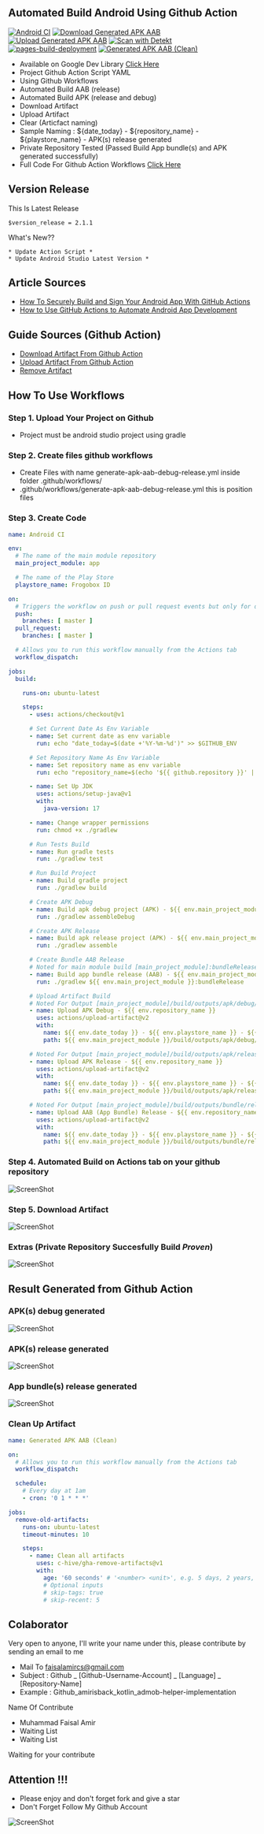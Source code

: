 <!-- <p align="center"> -->
<!-- Run -->
<!-- <img width="330px" height="200px" src="https://raw.githubusercontent.com/amirisback/amirisback/master/docs/image/bear-panda/couple/bear-panda-run.gif"> -->
<!-- </p> -->


## Automated Build Android Using Github Action
[![Android CI](https://github.com/amirisback/automated-build-android-app-with-github-action/actions/workflows/android-ci.yml/badge.svg)](https://github.com/amirisback/automated-build-android-app-with-github-action/actions/workflows/android-ci.yml)
[![Download Generated APK AAB](https://github.com/amirisback/automated-build-android-app-with-github-action/actions/workflows/android-ci-generate-apk-aab-download.yml/badge.svg)](https://github.com/amirisback/automated-build-android-app-with-github-action/actions/workflows/android-ci-generate-apk-aab-download.yml)
[![Upload Generated APK AAB](https://github.com/amirisback/automated-build-android-app-with-github-action/actions/workflows/android-ci-generate-apk-aab-upload.yml/badge.svg)](https://github.com/amirisback/automated-build-android-app-with-github-action/actions/workflows/android-ci-generate-apk-aab-upload.yml)
[![Scan with Detekt](https://github.com/amirisback/automated-build-android-app-with-github-action/actions/workflows/detekt-analysis.yml/badge.svg)](https://github.com/amirisback/automated-build-android-app-with-github-action/actions/workflows/detekt-analysis.yml)
[![pages-build-deployment](https://github.com/amirisback/automated-build-android-app-with-github-action/actions/workflows/pages/pages-build-deployment/badge.svg)](https://github.com/amirisback/automated-build-android-app-with-github-action/actions/workflows/pages/pages-build-deployment)
[![Generated APK AAB (Clean)](https://github.com/amirisback/automated-build-android-app-with-github-action/actions/workflows/android-ci-generate-apk-aab-clean.yml/badge.svg)](https://github.com/amirisback/automated-build-android-app-with-github-action/actions/workflows/android-ci-generate-apk-aab-clean.yml)
- Available on Google Dev Library [Click Here](https://devlibrary.withgoogle.com/products/android/repos/amirisback-automated-build-android-app-with-github-action)
- Project Github Action Script YAML
- Using Github Workflows
- Automated Build AAB (release)
- Automated Build APK (release and debug)
- Download Artifact
- Upload Artifact
- Clear (Articfact naming)
- Sample Naming : ${date_today} - ${repository_name} - ${playstore_name} - APK(s) release generated
- Private Repository Tested (Passed Build App bundle(s) and APK generated successfully)
- Full Code For Github Action Workflows [Click Here](https://github.com/amirisback/automated-build-android-app-with-github-action/blob/master/.github/workflows/generate-apk-aab-debug-release.yml)

## Version Release
This Is Latest Release

    $version_release = 2.1.1

What's New??

    * Update Action Script *
    * Update Android Studio Latest Version *

## Article Sources
- [How To Securely Build and Sign Your Android App With GitHub Actions](https://proandroiddev.com/how-to-securely-build-and-sign-your-android-app-with-github-actions-ad5323452ce)
- [How to Use GitHub Actions to Automate Android App Development](https://www.freecodecamp.org/news/use-github-actions-to-automate-android-development/)

## Guide Sources (Github Action)
- [Download Artifact From Github Action](https://github.com/actions/download-artifact)
- [Upload Artifact From Github Action](https://github.com/actions/upload-artifact)
- [Remove Artifact](https://github.com/c-hive/gha-remove-artifacts)

## How To Use Workflows

### Step 1. Upload Your Project on Github
- Project must be android studio project using gradle

### Step 2. Create files github workflows
- Create Files with name generate-apk-aab-debug-release.yml inside folder .github/workflows/
- .github/workflows/generate-apk-aab-debug-release.yml this is position files

### Step 3. Create Code
```yml
name: Android CI

env:
  # The name of the main module repository
  main_project_module: app

  # The name of the Play Store
  playstore_name: Frogobox ID

on:
  # Triggers the workflow on push or pull request events but only for default and protected branches
  push:
    branches: [ master ]
  pull_request:
    branches: [ master ]

  # Allows you to run this workflow manually from the Actions tab
  workflow_dispatch:

jobs:
  build:

    runs-on: ubuntu-latest

    steps:
      - uses: actions/checkout@v1

      # Set Current Date As Env Variable
      - name: Set current date as env variable
        run: echo "date_today=$(date +'%Y-%m-%d')" >> $GITHUB_ENV

      # Set Repository Name As Env Variable
      - name: Set repository name as env variable
        run: echo "repository_name=$(echo '${{ github.repository }}' | awk -F '/' '{print $2}')" >> $GITHUB_ENV

      - name: Set Up JDK
        uses: actions/setup-java@v1
        with:
          java-version: 17

      - name: Change wrapper permissions
        run: chmod +x ./gradlew

      # Run Tests Build
      - name: Run gradle tests
        run: ./gradlew test

      # Run Build Project
      - name: Build gradle project
        run: ./gradlew build

      # Create APK Debug
      - name: Build apk debug project (APK) - ${{ env.main_project_module }} module
        run: ./gradlew assembleDebug

      # Create APK Release
      - name: Build apk release project (APK) - ${{ env.main_project_module }} module
        run: ./gradlew assemble

      # Create Bundle AAB Release
      # Noted for main module build [main_project_module]:bundleRelease
      - name: Build app bundle release (AAB) - ${{ env.main_project_module }} module
        run: ./gradlew ${{ env.main_project_module }}:bundleRelease

      # Upload Artifact Build
      # Noted For Output [main_project_module]/build/outputs/apk/debug/
      - name: Upload APK Debug - ${{ env.repository_name }}
        uses: actions/upload-artifact@v2
        with:
          name: ${{ env.date_today }} - ${{ env.playstore_name }} - ${{ env.repository_name }} - APK(s) debug generated
          path: ${{ env.main_project_module }}/build/outputs/apk/debug/

      # Noted For Output [main_project_module]/build/outputs/apk/release/
      - name: Upload APK Release - ${{ env.repository_name }}
        uses: actions/upload-artifact@v2
        with:
          name: ${{ env.date_today }} - ${{ env.playstore_name }} - ${{ env.repository_name }} - APK(s) release generated
          path: ${{ env.main_project_module }}/build/outputs/apk/release/

      # Noted For Output [main_project_module]/build/outputs/bundle/release/
      - name: Upload AAB (App Bundle) Release - ${{ env.repository_name }}
        uses: actions/upload-artifact@v2
        with:
          name: ${{ env.date_today }} - ${{ env.playstore_name }} - ${{ env.repository_name }} - App bundle(s) AAB release generated
          path: ${{ env.main_project_module }}/build/outputs/bundle/release/
```

### Step 4. Automated Build on Actions tab on your github repository
![ScreenShot](https://raw.githubusercontent.com/amirisback/automated-build-android-app-with-github-action/master/docs/image/ss-01.png?raw=true)

### Step 5. Download Artifact
![ScreenShot](https://raw.githubusercontent.com/amirisback/automated-build-android-app-with-github-action/master/docs/image/ss-02.png?raw=true)

### Extras (Private Repository Succesfully Build *Proven*)
![ScreenShot](https://raw.githubusercontent.com/amirisback/automated-build-android-app-with-github-action/master/docs/image/ss-private-repo.png?raw=true)

## Result Generated from Github Action

### APK(s) debug generated
![ScreenShot](https://raw.githubusercontent.com/amirisback/automated-build-android-app-with-github-action/master/docs/image/ss-apk-debug.png?raw=true)

### APK(s) release generated
![ScreenShot](https://raw.githubusercontent.com/amirisback/automated-build-android-app-with-github-action/master/docs/image/ss-apk-release.png?raw=true)

### App bundle(s) release generated
![ScreenShot](https://raw.githubusercontent.com/amirisback/automated-build-android-app-with-github-action/master/docs/image/ss-bundle.png?raw=true)

### Clean Up Artifact
```yml
name: Generated APK AAB (Clean)

on:
  # Allows you to run this workflow manually from the Actions tab
  workflow_dispatch:

  schedule:
    # Every day at 1am
    - cron: '0 1 * * *'

jobs:
  remove-old-artifacts:
    runs-on: ubuntu-latest
    timeout-minutes: 10

    steps:
      - name: Clean all artifacts
        uses: c-hive/gha-remove-artifacts@v1
        with:
          age: '60 seconds' # '<number> <unit>', e.g. 5 days, 2 years, 90 seconds, parsed by Moment.js
          # Optional inputs
          # skip-tags: true
          # skip-recent: 5
```

## Colaborator
Very open to anyone, I'll write your name under this, please contribute by sending an email to me

- Mail To faisalamircs@gmail.com
- Subject : Github _ [Github-Username-Account] _ [Language] _ [Repository-Name]
- Example : Github_amirisback_kotlin_admob-helper-implementation

Name Of Contribute
- Muhammad Faisal Amir
- Waiting List
- Waiting List

Waiting for your contribute

## Attention !!!
- Please enjoy and don't forget fork and give a star
- Don't Forget Follow My Github Account

![ScreenShot](https://raw.githubusercontent.com/amirisback/automated-build-android-app-with-github-action/master/docs/image/mad_score.png?raw=true)
